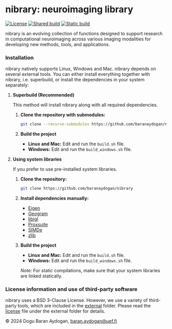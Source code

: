 nibrary: neuroimaging library
=============================

[![License](https://img.shields.io/badge/License-BSD_3--Clause-blue.svg)](https://opensource.org/licenses/BSD-3-Clause) [![Shared build](https://github.com/baranaydogan/nibrary/actions/workflows/build_shared.yml/badge.svg)](https://github.com/baranaydogan/nibrary/actions/workflows/build_shared.yml) [![Static build](https://github.com/baranaydogan/nibrary/actions/workflows/build_static.yml/badge.svg)](https://github.com/baranaydogan/nibrary/actions/workflows/build_static.yml)


nibrary is an evolving collection of functions designed to support research in computational neuroimaging across various imaging modalities for developing new methods, tools, and applications.


### Installation

nibrary natively supports Linux, Windows and Mac. nibrary depends on several external tools. You can either install everything together with nibrary, i.e. superbuild, or install the dependencies in your system separately:

1. **Superbuild (Recommended)**

    This method will install nibrary along with all required dependencies.

    1. **Clone the repository with submodules:**

        ```bash
        git clone --recurse-submodules https://github.com/baranaydogan/nibrary
        ```

    2. **Build the project**

        * **Linux and Mac:** Edit and run the `build.sh` file.
        * **Windows:** Edit and run the `build_windows.sh` file.

2. **Using system libraries**

    If you prefer to use pre-installed system libraries.

    1. **Clone the repository:**

        ```bash
        git clone https://github.com/baranaydogan/nibrary
        ```

    2. **Install dependencies manually:**

        *   [Eigen](https://eigen.tuxfamily.org)
        *   [Geogram](https://github.com/BrunoLevy/geogram)
        *   [libigl](https://libigl.github.io/)
        *   [Proxsuite](https://github.com/Simple-Robotics/proxsuite)
        *   [SIMDe](https://github.com/simd-everywhere/simde)
        *   [zlib](http://zlib.net/)

    3. **Build the project**
    
        * **Linux and Mac:** Edit and run the `build.sh` file.
        * **Windows:** Edit and run the `build_windows.sh` file.

        *Note:* For static compilations, make sure that your system libraries are linked statically. 


### License information and use of third-party software

nibrary uses a BSD 3-Clause License. However, we use a variety of third-party tools, which are included in the [external](./external/README.md) folder. Please read the [license](./external/LICENSE.md) file under the external folder for details.




&copy; 2024 Dogu Baran Aydogan, baran.aydogan@uef.fi




